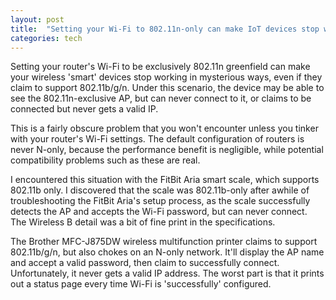 ```yaml
---
layout: post
title:  "Setting your Wi-Fi to 802.11n-only can make IoT devices stop working"
categories: tech
---
```


Setting your router's Wi-Fi to be exclusively 802.11n greenfield can make your wireless 'smart' devices stop working in mysterious ways, even if they claim to support 802.11b/g/n. Under this scenario, the device may be able to see the 802.11n-exclusive AP, but can never connect to it, or claims to be connected but never gets a valid IP.

This is a fairly obscure problem that you won't encounter unless you tinker with your router's Wi-Fi settings. The default configuration of routers is never N-only, because the performance benefit is negligible, while potential compatibility problems such as these are real. 

I encountered this situation with the FitBit Aria smart scale, which supports 802.11b only. I discovered that the scale was 802.11b-only after awhile of troubleshooting the FitBit Aria's setup process, as the scale successfully detects the AP and accepts the Wi-Fi password, but can never connect. The Wireless B detail was a bit of fine print in the specifications.

The Brother MFC-J875DW wireless multifunction printer claims to support 802.11b/g/n, but also chokes on an N-only network. It'll display the AP name and accept a valid password, then claim to successfully connect. Unfortunately, it never gets a valid IP address. The worst part is that it prints out a status page every time Wi-Fi is 'successfully' configured.
